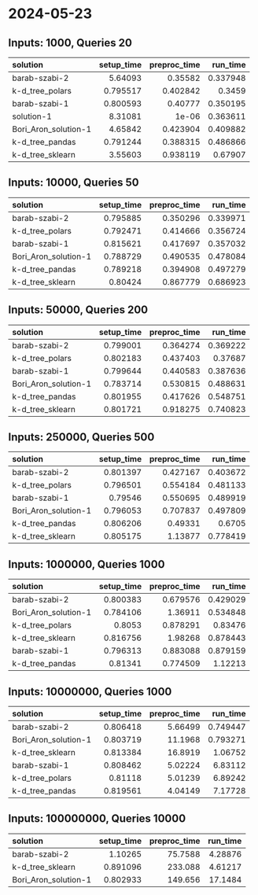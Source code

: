 # 2024-05-23

## Inputs: 1000, Queries 20

| solution             |   setup_time |   preproc_time |   run_time |
|:---------------------|-------------:|---------------:|-----------:|
| barab-szabi-2        |     5.64093  |       0.35582  |   0.337948 |
| k-d_tree_polars      |     0.795517 |       0.402842 |   0.3459   |
| barab-szabi-1        |     0.800593 |       0.40777  |   0.350195 |
| solution-1           |     8.31081  |       1e-06    |   0.363611 |
| Bori_Aron_solution-1 |     4.65842  |       0.423904 |   0.409882 |
| k-d_tree_pandas      |     0.791244 |       0.388315 |   0.486866 |
| k-d_tree_sklearn     |     3.55603  |       0.938119 |   0.67907  |

## Inputs: 10000, Queries 50

| solution             |   setup_time |   preproc_time |   run_time |
|:---------------------|-------------:|---------------:|-----------:|
| barab-szabi-2        |     0.795885 |       0.350296 |   0.339971 |
| k-d_tree_polars      |     0.792471 |       0.414666 |   0.356724 |
| barab-szabi-1        |     0.815621 |       0.417697 |   0.357032 |
| Bori_Aron_solution-1 |     0.788729 |       0.490535 |   0.478084 |
| k-d_tree_pandas      |     0.789218 |       0.394908 |   0.497279 |
| k-d_tree_sklearn     |     0.80424  |       0.867779 |   0.686923 |

## Inputs: 50000, Queries 200

| solution             |   setup_time |   preproc_time |   run_time |
|:---------------------|-------------:|---------------:|-----------:|
| barab-szabi-2        |     0.799001 |       0.364274 |   0.369222 |
| k-d_tree_polars      |     0.802183 |       0.437403 |   0.37687  |
| barab-szabi-1        |     0.799644 |       0.440583 |   0.387636 |
| Bori_Aron_solution-1 |     0.783714 |       0.530815 |   0.488631 |
| k-d_tree_pandas      |     0.801955 |       0.417626 |   0.548751 |
| k-d_tree_sklearn     |     0.801721 |       0.918275 |   0.740823 |

## Inputs: 250000, Queries 500

| solution             |   setup_time |   preproc_time |   run_time |
|:---------------------|-------------:|---------------:|-----------:|
| barab-szabi-2        |     0.801397 |       0.427167 |   0.403672 |
| k-d_tree_polars      |     0.796501 |       0.554184 |   0.481133 |
| barab-szabi-1        |     0.79546  |       0.550695 |   0.489919 |
| Bori_Aron_solution-1 |     0.796053 |       0.707837 |   0.497809 |
| k-d_tree_pandas      |     0.806206 |       0.49331  |   0.6705   |
| k-d_tree_sklearn     |     0.805175 |       1.13877  |   0.778419 |

## Inputs: 1000000, Queries 1000

| solution             |   setup_time |   preproc_time |   run_time |
|:---------------------|-------------:|---------------:|-----------:|
| barab-szabi-2        |     0.800383 |       0.679576 |   0.429029 |
| Bori_Aron_solution-1 |     0.784106 |       1.36911  |   0.534848 |
| k-d_tree_polars      |     0.8053   |       0.878291 |   0.83476  |
| k-d_tree_sklearn     |     0.816756 |       1.98268  |   0.878443 |
| barab-szabi-1        |     0.796313 |       0.883088 |   0.879159 |
| k-d_tree_pandas      |     0.81341  |       0.774509 |   1.12213  |

## Inputs: 10000000, Queries 1000

| solution             |   setup_time |   preproc_time |   run_time |
|:---------------------|-------------:|---------------:|-----------:|
| barab-szabi-2        |     0.806418 |        5.66499 |   0.749447 |
| Bori_Aron_solution-1 |     0.803719 |       11.1968  |   0.793271 |
| k-d_tree_sklearn     |     0.813384 |       16.8919  |   1.06752  |
| barab-szabi-1        |     0.808462 |        5.02224 |   6.83112  |
| k-d_tree_polars      |     0.81118  |        5.01239 |   6.89242  |
| k-d_tree_pandas      |     0.819561 |        4.04149 |   7.17728  |

## Inputs: 100000000, Queries 10000

| solution             |   setup_time |   preproc_time |   run_time |
|:---------------------|-------------:|---------------:|-----------:|
| barab-szabi-2        |     1.10265  |        75.7588 |    4.28876 |
| k-d_tree_sklearn     |     0.891096 |       233.088  |    4.61217 |
| Bori_Aron_solution-1 |     0.802933 |       149.656  |   17.1484  |